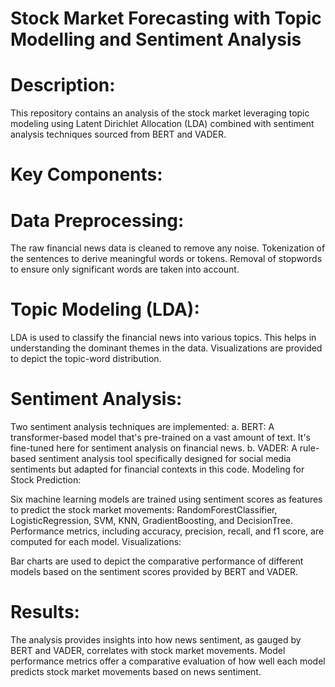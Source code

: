 
# Stock Market Forecasting with Topic Modelling and Sentiment Analysis
# Description:
This repository contains an analysis of the stock market leveraging topic modeling using Latent Dirichlet Allocation (LDA) combined with sentiment analysis techniques sourced from BERT and VADER.

# Key Components:
# Data Preprocessing:

The raw financial news data is cleaned to remove any noise.
Tokenization of the sentences to derive meaningful words or tokens.
Removal of stopwords to ensure only significant words are taken into account.
# Topic Modeling (LDA):

LDA is used to classify the financial news into various topics. This helps in understanding the dominant themes in the data.
Visualizations are provided to depict the topic-word distribution.
# Sentiment Analysis:

Two sentiment analysis techniques are implemented:
a. BERT: A transformer-based model that's pre-trained on a vast amount of text. It's fine-tuned here for sentiment analysis on financial news.
b. VADER: A rule-based sentiment analysis tool specifically designed for social media sentiments but adapted for financial contexts in this code.
Modeling for Stock Prediction:

Six machine learning models are trained using sentiment scores as features to predict the stock market movements: RandomForestClassifier, LogisticRegression, SVM, KNN, GradientBoosting, and DecisionTree.
Performance metrics, including accuracy, precision, recall, and f1 score, are computed for each model.
Visualizations:

Bar charts are used to depict the comparative performance of different models based on the sentiment scores provided by BERT and VADER.
# Results:
The analysis provides insights into how news sentiment, as gauged by BERT and VADER, correlates with stock market movements.
Model performance metrics offer a comparative evaluation of how well each model predicts stock market movements based on news sentiment.
